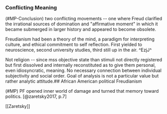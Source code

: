 ### Conflicting Meaning

(#MP-Conclusion) two conflicting movements -- one where Freud clarified the irrational sources of domination and "affirmative moment" in which it became submerged in larger history and appeared to become obsolete.

Freudianism had been a theory of the mind, a paradigm for interpreting culture, and ethical commitment to self reflection.  First yielded to neuroscience, second university studies, third still up in the air. ^EzjJ^

Not religion -- since mss objective state than stimuli not directly registered but first dissolved and internally reconstituted as to give them personal, even idiosyncratic, meaning. No necessary connection between individual subjectivity and social order. Goal of analysis is not a particular value but rather analytic attitude.## African American political Freudianism

(#MP) PF opened inner world of damage and turned that memory toward politics. [@zaretsky2017, p.7]

[[Zaretsky]]